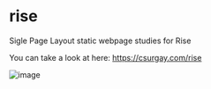 # rise
Sigle Page Layout static webpage studies for Rise

You can take a look at here: https://csurgay.com/rise

![image](https://github.com/user-attachments/assets/4bf1c80b-029d-46ce-bda4-43f4c633ca78)
